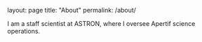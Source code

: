 layout: page
title: "About"
permalink: /about/

I am a staff scientist at ASTRON, where I oversee Apertif science operations.

